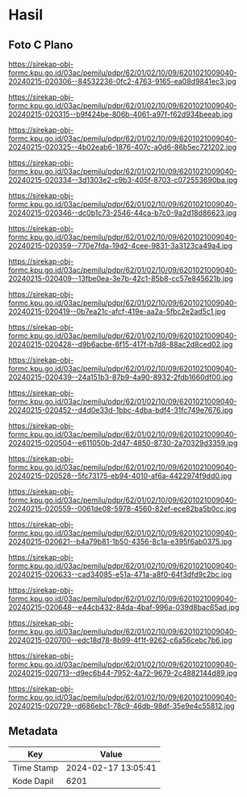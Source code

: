 # Hasil

## Foto C Plano

https://sirekap-obj-formc.kpu.go.id/03ac/pemilu/pdpr/62/01/02/10/09/6201021009040-20240215-020306--84532236-0fc2-4763-9165-ea08d9841ec3.jpg

https://sirekap-obj-formc.kpu.go.id/03ac/pemilu/pdpr/62/01/02/10/09/6201021009040-20240215-020315--b9f424be-806b-4061-a97f-f62d934beeab.jpg

https://sirekap-obj-formc.kpu.go.id/03ac/pemilu/pdpr/62/01/02/10/09/6201021009040-20240215-020325--4b02eab6-1876-407c-a0d6-86b5ec721202.jpg

https://sirekap-obj-formc.kpu.go.id/03ac/pemilu/pdpr/62/01/02/10/09/6201021009040-20240215-020334--3d1303e2-c9b3-405f-8703-c072553690ba.jpg

https://sirekap-obj-formc.kpu.go.id/03ac/pemilu/pdpr/62/01/02/10/09/6201021009040-20240215-020346--dc0b1c73-2546-44ca-b7c0-9a2d18d86623.jpg

https://sirekap-obj-formc.kpu.go.id/03ac/pemilu/pdpr/62/01/02/10/09/6201021009040-20240215-020359--770e7fda-19d2-4cee-9831-3a3123ca49a4.jpg

https://sirekap-obj-formc.kpu.go.id/03ac/pemilu/pdpr/62/01/02/10/09/6201021009040-20240215-020409--13fbe0ea-3e7b-42c1-85b8-cc57e845621b.jpg

https://sirekap-obj-formc.kpu.go.id/03ac/pemilu/pdpr/62/01/02/10/09/6201021009040-20240215-020419--0b7ea21c-afcf-419e-aa2a-5fbc2e2ad5c1.jpg

https://sirekap-obj-formc.kpu.go.id/03ac/pemilu/pdpr/62/01/02/10/09/6201021009040-20240215-020428--d9b6acbe-6f15-417f-b7d8-88ac2d8ced02.jpg

https://sirekap-obj-formc.kpu.go.id/03ac/pemilu/pdpr/62/01/02/10/09/6201021009040-20240215-020439--24a151b3-87b9-4a90-8932-2fdb1660df00.jpg

https://sirekap-obj-formc.kpu.go.id/03ac/pemilu/pdpr/62/01/02/10/09/6201021009040-20240215-020452--d4d0e33d-1bbc-4dba-bdf4-31fc749e7676.jpg

https://sirekap-obj-formc.kpu.go.id/03ac/pemilu/pdpr/62/01/02/10/09/6201021009040-20240215-020504--e611050b-2d47-4850-8730-2a70329d3359.jpg

https://sirekap-obj-formc.kpu.go.id/03ac/pemilu/pdpr/62/01/02/10/09/6201021009040-20240215-020528--5fc73175-eb94-4010-af6a-4422974f9dd0.jpg

https://sirekap-obj-formc.kpu.go.id/03ac/pemilu/pdpr/62/01/02/10/09/6201021009040-20240215-020559--0061de08-5978-4560-82ef-ece82ba5b0cc.jpg

https://sirekap-obj-formc.kpu.go.id/03ac/pemilu/pdpr/62/01/02/10/09/6201021009040-20240215-020621--b4a79b81-1b50-4356-8c1a-e395f6ab0375.jpg

https://sirekap-obj-formc.kpu.go.id/03ac/pemilu/pdpr/62/01/02/10/09/6201021009040-20240215-020633--cad34085-e51a-471a-a8f0-64f3dfd9c2bc.jpg

https://sirekap-obj-formc.kpu.go.id/03ac/pemilu/pdpr/62/01/02/10/09/6201021009040-20240215-020648--e44cb432-84da-4baf-996a-039d8bac65ad.jpg

https://sirekap-obj-formc.kpu.go.id/03ac/pemilu/pdpr/62/01/02/10/09/6201021009040-20240215-020700--edc18d78-8b99-4f1f-9262-c6a56cebc7b6.jpg

https://sirekap-obj-formc.kpu.go.id/03ac/pemilu/pdpr/62/01/02/10/09/6201021009040-20240215-020713--d9ec6b44-7952-4a72-9679-2c4882144d89.jpg

https://sirekap-obj-formc.kpu.go.id/03ac/pemilu/pdpr/62/01/02/10/09/6201021009040-20240215-020729--d686ebc1-78c9-46db-98df-35e9e4c55812.jpg


## Metadata

| Key        | Value               |
| ---------- | ------------------- |
| Time Stamp | 2024-02-17 13:05:41 |
| Kode Dapil | 6201                |



